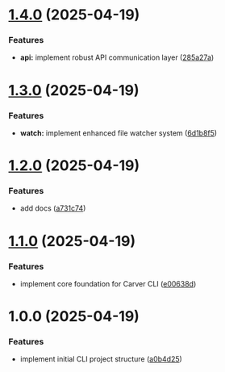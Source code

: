 # [1.4.0](https://github.com/blended-insights/carver-cli/compare/v1.3.0...v1.4.0) (2025-04-19)


### Features

* **api:** implement robust API communication layer ([285a27a](https://github.com/blended-insights/carver-cli/commit/285a27ad6ff99e88bf0cb67316ea490a67af63fa))

# [1.3.0](https://github.com/blended-insights/carver-cli/compare/v1.2.0...v1.3.0) (2025-04-19)

### Features

- **watch:** implement enhanced file watcher system ([6d1b8f5](https://github.com/blended-insights/carver-cli/commit/6d1b8f5380ef6b7be8db97c09f56d069f58838c5))

# [1.2.0](https://github.com/blended-insights/carver-cli/compare/v1.1.0...v1.2.0) (2025-04-19)

### Features

- add docs ([a731c74](https://github.com/blended-insights/carver-cli/commit/a731c74ad34fbeb065f2abcdc54cc50baabec6ec))

# [1.1.0](https://github.com/blended-insights/carver-cli/compare/v1.0.0...v1.1.0) (2025-04-19)

### Features

- implement core foundation for Carver CLI ([e00638d](https://github.com/blended-insights/carver-cli/commit/e00638d745f1dc05c5ced382bc40fd7202cc7e70))

# 1.0.0 (2025-04-19)

### Features

- implement initial CLI project structure ([a0b4d25](https://github.com/blended-insights/carver-cli/commit/a0b4d254374887f6455904773239666a40e023de))
